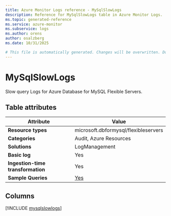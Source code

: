 ```yaml
---
title: Azure Monitor Logs reference - MySqlSlowLogs
description: Reference for MySqlSlowLogs table in Azure Monitor Logs.
ms.topic: generated-reference
ms.service: azure-monitor
ms.subservice: logs
ms.author: orens
author: osalzberg
ms.date: 10/31/2025

# This file is automatically generated. Changes will be overwritten. Do not change this file directly.
---
```


# MySqlSlowLogs

Slow query Logs for Azure Database for MySQL Flexible Servers.


## Table attributes

|Attribute|Value|
|---|---|
|**Resource types**|microsoft.dbformysql/flexibleservers|
|**Categories**|Audit, Azure Resources|
|**Solutions**| LogManagement|
|**Basic log**|Yes|
|**Ingestion-time transformation**|Yes|
|**Sample Queries**|[Yes](/azure/azure-monitor/reference/queries/mysqlslowlogs)|



## Columns
  
[!INCLUDE [mysqlslowlogs](~/reusable-content/ce-skilling/azure/includes/azure-monitor/reference/tables/mysqlslowlogs-include.md)]

